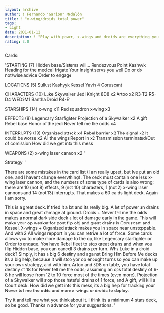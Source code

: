 ```yaml
---
layout: archive
author: ! Fernando "Garion" Medalón
title: ! "x-wing/droids total power"
tags:
- Light
date: 2001-01-12
description: ! "Play with power, x-wings and droids are everything you need."
rating: 3.0
---
```

Cards: 

'STARTING (7)
Hidden base/Sistems will...
Rendezvous Point
Kashyyk
Heading for the medical frigate
Your Insight servs you well
Do or do not/wise advice
Order to engage

LOCATIONS (5)
Sullust
Kashyyk
Kessel
Yavin 4
Coruscant

CHARACTERS (10)
Luke Skywalker Jedi Knight
8D8 x2
Artoo x2
R3-T2
R5-D4
WED9M1 Bantha Droid
R4-E1

STARSHIPS (14)
x-wing x11
Red squadron x-wing x3

EFFECTS (8)
Legendary Starfighter
Projection of a Skywalker x2
A gift
Rebel base
Honor of the jedi
Never tell me the odds x4

INTERRUPTS (13)
Organized attack x4
Rebel barrier x2
The signal x2
It could be worse x2
All the wings Report in x2
Transmission terminated/Out of comission
How did we get into this mess

WEAPONS (2)
x-wing laser cannon x2 '

Strategy: '

There are some mistakes in the card list (I am really upset, but Ive put an old one, and I havent change everything). The deck must contain one less x-wing laser cannon, and the numbers of some type of cards is also wrong; there are 10 (not 8) effects, 9 (not 10) characters, 1 (not 2) x-wing laser cannons and 14 (not 13) interrupts. That makes a 60 cards light deck. Again I am sorry.

This is a great deck. If tried it a lot and its really big. A lot of power an drains in space and great damage at ground.
Droids + Never tell me the odds makes a normal dark side deck a lot of damage early in the game. This will make your op weaker for post flip obj and great drains in Coruscant and Kessel.
X-wings + Organized attack makes you in space near unstoppable. And with 2 All wings repport in you can retrive a lot of force.
Some cards allows you to make more damage to the op, like Legendary starfighter or Order to engage.
You have Rebel fleet to stop great drains and when you flip Hidden base, you can cancell 3 drains per turn.
Why Luke in a droid deck? Simply, it has a big 6 destiny and against Bring Him Before Me decks its a big help, because it will stop yor op enought turns so you can make up your own strategy, and with him, Artoo and 8D8 on table, you have total destiny of 18 for Never tell me the odds; assuming an ops total destiny of 6-8 he will loose from 12 to 10 force most of the times (even more).
Projection of a Skywalker will stop those hateful drains of 1 force, and A gift, will kill a Court deck. How did we gett into this mess, its a big help for tracking your Never tell me the odds and more x-wings or droids to deploy.

Try it and tell me what you think about it. I think its a minimum 4 stars deck, so be good.
Thanks in advance for your suggestions.   '